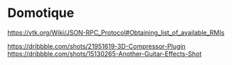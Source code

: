 # Domotique

https://vtk.org/Wiki/JSON-RPC_Protocol#Obtaining_list_of_available_RMIs

https://dribbble.com/shots/21951619-3D-Compressor-Plugin
https://dribbble.com/shots/15130265-Another-Guitar-Effects-Shot